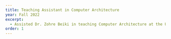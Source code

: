 ```yaml
---
title: Teaching Assistant in Computer Architecture
year: Fall 2022
excerpt:
  - Assisted Dr. Zohre Beiki in teaching Computer Architecture at the University of Isfahan
order: 1
---
```

